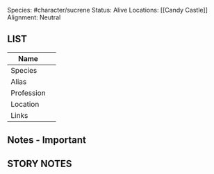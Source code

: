

Species: #character/sucrene 
Status: Alive
Locations: [[Candy Castle]] 
Alignment: Neutral

## LIST

| Name |  |
| --- | --- |
| Species |  |
| Alias |  |
| Profession |  |
| Location |  |
| Links |  |

## Notes - Important

## STORY NOTES